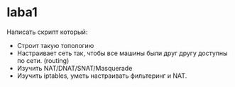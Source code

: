 laba1
=====
Написать скрипт который:
- Строит такую топологию
- Настраивает сеть так, чтобы все машины были друг другу доступны по сети. (routing)
- Изучить NAT/DNAT/SNAT/Masquerade
- Изучить iptables, уметь настраивать фильтеринг и NAT.
